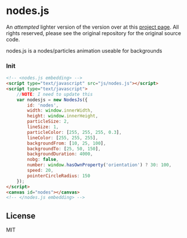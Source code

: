 # nodes.js
An *attempted* lighter version of the version over at this [project page](https://oguzhaneroglu.com/projects/nodes.js/).
All rights reserved, please see the original repository for the original source code.

nodes.js is a nodes/particles animation useable for backgrounds

### Init

```html
<!-- <nodes.js embedding> -->
<script type="text/javascript" src="js/nodes.js"></script>
<script type="text/javascript">
    //NOTE: I need to update this
    var nodesjs = new NodesJs({
        id: 'nodes',
        width: window.innerWidth,
        height: window.innerHeight,
        particleSize: 2,
        lineSize: 1,
        particleColor: [255, 255, 255, 0.3],
        lineColor: [255, 255, 255],
        backgroundFrom: [10, 25, 100],
        backgroundTo: [25, 50, 150],
        backgroundDuration: 4000,
        nobg: false,
        number: window.hasOwnProperty('orientation') ? 30: 100,
        speed: 20,
        pointerCircleRadius: 150
    });
</script>
<canvas id="nodes"></canvas>
<!-- </nodes.js embedding> -->
```

## License
MIT
